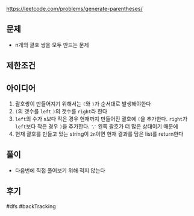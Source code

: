 https://leetcode.com/problems/generate-parentheses/
## 문제
- n개의 괄호 쌍을 모두 만드는 문제

## 제한조건

## 아이디어
1. 괄호쌍이 만들어지기 위해서는 `(`와 `)`가 순서대로 발생해야한다
2. `(`의 갯수를 `left` `)`의 갯수를 `right`라 한다
3. `left`의 수가 `n`보다 작은 경우 현재까지 만들어진 괄호에 `(`을 추가한다. `right`가 `left`보다 작은 경우 `)`을 추가한다. $\because$ 왼쪽 괄호가 더 많은 상태이기 때문에
4. 현재 괄호를 만들고 있는 string이 `2n`이면 현재 결과를 담은 list를 return한다

## 풀이
- 다음번에 직접 풀어보기 위해 적지 않는다

## 후기

#dfs #backTracking